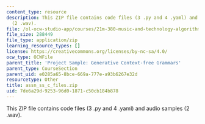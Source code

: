 ```yaml
---
content_type: resource
description: This ZIP file contains code files (3 .py and 4 .yaml) and audio samples
  (2 .wav).
file: /ol-ocw-studio-app/courses/21m-380-music-and-technology-algorithmic-and-generative-music-spring-2010/7de6a29d925396d01871c50cb184b878_assn_ss_c_files.zip
file_size: 288449
file_type: application/zip
learning_resource_types: []
license: https://creativecommons.org/licenses/by-nc-sa/4.0/
ocw_type: OCWFile
parent_title: 'Project Sample: Generative Context-free Grammars'
parent_type: CourseSection
parent_uid: e0285a65-8bce-669a-777e-a93b6267e32d
resourcetype: Other
title: assn_ss_c_files.zip
uid: 7de6a29d-9253-96d0-1871-c50cb184b878
---
```

This ZIP file contains code files (3 .py and 4 .yaml) and audio samples (2 .wav).